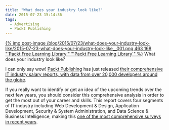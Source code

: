 ```yaml
---
title: "What does your industry look like?"
date: 2015-07-23 15:14:36
tags:
  - Advertising
  - Packt Publishing
---
```


[{% img post-image /blog/2015/07/23/what-does-your-industry-look-like/2015-07-23-what-does-your-industry-look-like__001.png 463 168 "'Packt Free Learning Library'" "'Packt Free Learning Library'" %}](/blog/2015/07/23/what-does-your-industry-look-like/2015-07-23-what-does-your-industry-look-like__001.png)
<span class="post-image-title">What does your industry look like?</span>

I can only say wow! [Packt Publishing](https://www.packtpub.com/) has just released [their comprehensive IT industry salary reports, with data from over 20,000 developers around the globe](http://bit.ly/1TSIsRq).

If you really want to identify or get an idea of the upcoming trends over the next few years, you should consider this comprehensive analysis in order to get the most out of your career and skills. This report covers four segments of IT industry including Web Development & Design, Application Development, Security & System Administration, and Data Science & Business Intelligence, making this [one of the most comprehensive surveys in recent years](http://bit.ly/1TSIsRq).

<!-- more -->


